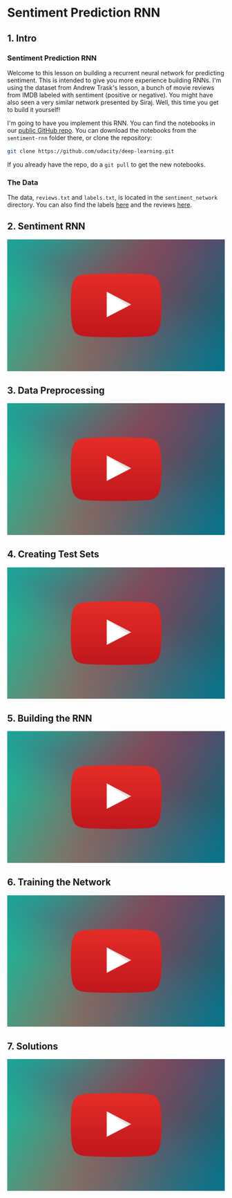 # Sentiment Prediction RNN

## 1. Intro

### Sentiment Prediction RNN

Welcome to this lesson on building a recurrent neural network for predicting sentiment. This is intended to give you 
more experience building RNNs. I'm using the dataset from Andrew Trask's lesson, a bunch of movie reviews from IMDB 
labeled with sentiment (positive or negative). You might have also seen a very similar network presented by Siraj. 
Well, this time you get to build it yourself!

I'm going to have you implement this RNN. You can find the notebooks in our [public GitHub repo](https://github.com/udacity/deep-learning). You can download the 
notebooks from the `sentiment-rnn` folder there, or clone the repository:

```bash
git clone https://github.com/udacity/deep-learning.git
```

If you already have the repo, do a `git pull` to get the new notebooks.

### The Data

The data, `reviews.txt` and `labels.txt`, is located in the `sentiment_network` directory. You can also find the labels [here](https://github.com/udacity/deep-learning/blob/master/sentiment-network/labels.txt) 
and the reviews [here](https://github.com/udacity/deep-learning/blob/master/sentiment-network/reviews.txt).

## 2. Sentiment RNN

[![Video](../../../images/video.jpg)](http://scrier.myqnapcloud.com:8080/share.cgi?ssid=0MZqBkd&ep=&path=%2FDeep.Learning%2F4.Recurrent-Networks%2F6.Sentiment-Prediction-RNN%2Freadme&filename=1_-_Sentiment_Prediction.mp4&fid=0MZqBkd&open=normal)

## 3. Data Preprocessing

[![Video](../../../images/video.jpg)](http://scrier.myqnapcloud.com:8080/share.cgi?ssid=0MZqBkd&ep=&path=%2FDeep.Learning%2F4.Recurrent-Networks%2F6.Sentiment-Prediction-RNN%2Freadme&filename=2_-_Data_Perprocessing.mp4&fid=0MZqBkd&open=normal)

## 4. Creating Test Sets

[![Video](../../../images/video.jpg)](http://scrier.myqnapcloud.com:8080/share.cgi?ssid=0MZqBkd&ep=&path=%2FDeep.Learning%2F4.Recurrent-Networks%2F6.Sentiment-Prediction-RNN%2Freadme&filename=3_-_Creating_Testing_Sets.mp4&fid=0MZqBkd&open=normal)

## 5. Building the RNN

[![Video](../../../images/video.jpg)](http://scrier.myqnapcloud.com:8080/share.cgi?ssid=0MZqBkd&ep=&path=%2FDeep.Learning%2F4.Recurrent-Networks%2F6.Sentiment-Prediction-RNN%2Freadme&filename=4_-_Building_The_RNN_1.mp4&fid=0MZqBkd&open=normal)

## 6. Training the Network

[![Video](../../../images/video.jpg)](http://scrier.myqnapcloud.com:8080/share.cgi?ssid=0MZqBkd&ep=&path=%2FDeep.Learning%2F4.Recurrent-Networks%2F6.Sentiment-Prediction-RNN%2Freadme&filename=5_-_Training_The_Network.mp4&fid=0MZqBkd&open=normal)

## 7. Solutions

[![Video](../../../images/video.jpg)](http://scrier.myqnapcloud.com:8080/share.cgi?ssid=0MZqBkd&ep=&path=%2FDeep.Learning%2F4.Recurrent-Networks%2F6.Sentiment-Prediction-RNN%2Freadme&filename=6_-_Sentiment_RNN_2.mp4&fid=0MZqBkd&open=normal)
